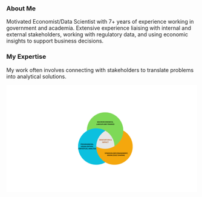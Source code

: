 
### About Me

Motivated Economist/Data Scientist with 7+ years of experience working in government and academia.
Extensive experience liaising with internal and external stakeholders, working with regulatory data, and
using economic insights to support business decisions.

### My Expertise

My work often involves connecting with stakeholders to translate problems into analytical solutions.

<img src="Logo.png" alt="Your Project Logo" width="1500">




